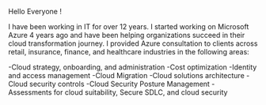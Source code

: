 Hello Everyone !

I have been working in IT for over 12 years. I started working on Microsoft Azure 4 years ago and have been helping organizations succeed in their cloud transformation journey. I provided Azure consultation to clients across retail, insurance, finance, and healthcare industries in the following areas:

-Cloud strategy, onboarding, and administration
-Cost optimization
-Identity and access management
-Cloud Migration
-Cloud solutions architecture
-Cloud security controls
-Cloud Security Posture Management
-Assessments for cloud suitability, Secure SDLC, and cloud security
